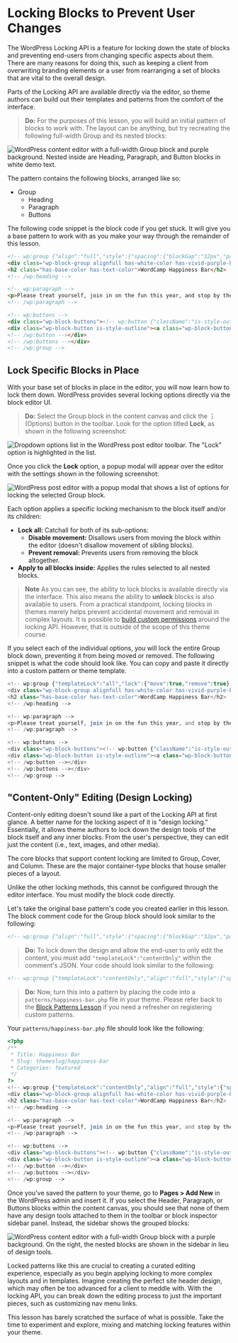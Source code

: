 # Locking Blocks to Prevent User Changes

The WordPress Locking API is a feature for locking down the state of blocks and preventing end-users from changing specific aspects about them.  There are many reasons for doing this, such as keeping a client from overwriting branding elements or a user from rearranging a set of blocks that are vital to the overall design.

Parts of the Locking API are available directly via the editor, so theme authors can build out their templates and patterns from the comfort of the interface.

> **Do:** For the purposes of this lesson, you will build an initial pattern of blocks to work with.  The layout can be anything, but try recreating the following full-width Group and its nested blocks:

![WordPress content editor with a full-width Group block and purple background. Nested inside are Heading, Paragraph, and Button blocks in white demo text.](https://learn.wordpress.org/files/2022/11/locking-base-pattern.png)

The pattern contains the following blocks, arranged like so:

- Group
	- Heading
	- Paragraph
	- Buttons

The following code snippet is the block code if you get stuck. It will give you a base pattern to work with as you make your way through the remainder of this lesson.

```html
<!-- wp:group {"align":"full","style":{"spacing":{"blockGap":"32px","padding":{"top":"128px","bottom":"128px"}}},"backgroundColor":"vivid-purple","textColor":"white","layout":{"type":"constrained"}} -->
<div class="wp-block-group alignfull has-white-color has-vivid-purple-background-color has-text-color has-background" style="padding-top:128px;padding-bottom:128px"><!-- wp:heading {"textColor":"base"} -->
<h2 class="has-base-color has-text-color">WordCamp Happiness Bar</h2>
<!-- /wp:heading -->

<!-- wp:paragraph -->
<p>Please treat yourself, join in on the fun this year, and stop by the happiness bar.</p>
<!-- /wp:paragraph -->

<!-- wp:buttons -->
<div class="wp-block-buttons"><!-- wp:button {"className":"is-style-outline"} -->
<div class="wp-block-button is-style-outline"><a class="wp-block-button__link wp-element-button">See Schedule</a></div>
<!-- /wp:button --></div>
<!-- /wp:buttons --></div>
<!-- /wp:group -->
```

## Lock Specific Blocks in Place

With your base set of blocks in place in the editor, you will now learn how to lock them down.  WordPress provides several locking options directly via the block editor UI.

> **Do:** Select the Group block in the content canvas and click the **⋮** (Options) button in the toolbar.  Look for the option titled **Lock**, as shown in the following screenshot:

![Dropdown options list in the WordPress post editor toolbar. The "Lock" option is highlighted in the list.](https://learn.wordpress.org/files/2022/11/locking-dropdown.png)

Once you click the **Lock** option, a popup modal will appear over the editor with the settings shown in the following screenshot:

![WordPress post editor with a popup modal that shows a list of options for locking the selected Group block.](https://learn.wordpress.org/files/2022/11/locking-popup.png)

Each option applies a specific locking mechanism to the block itself and/or its children:

- **Lock all:** Catchall for both of its sub-options:
	- **Disable movement:** Disallows users from moving the block within the editor (doesn't disallow movement of sibling blocks).
	- **Prevent removal:** Prevents users from removing the block altogether.
- **Apply to all blocks inside:** Applies the rules selected to all nested blocks.

> **Note** As you can see, the ability to lock blocks is available directly via the interface. This also means the ability to **unlock** blocks is also available to users.  From a practical standpoint, locking blocks in themes merely helps prevent accidental movement and removal in complex layouts.  It is possible to [build custom permissions](https://developer.wordpress.org/block-editor/how-to-guides/curating-the-editor-experience/#locking-apis) around the locking API.  However, that is outside of the scope of this theme course.

If you select each of the individual options, you will lock the entire Group block down, preventing it from being moved or removed.  The following snippet is what the code should look like.  You can copy and paste it directly into a custom pattern or theme template.

```php
<!-- wp:group {"templateLock":"all","lock":{"move":true,"remove":true},"align":"full","style":{"spacing":{"blockGap":"32px","padding":{"top":"128px","bottom":"128px"}}},"backgroundColor":"vivid-purple","textColor":"white","layout":{"type":"constrained"}} -->
<div class="wp-block-group alignfull has-white-color has-vivid-purple-background-color has-text-color has-background" style="padding-top:128px;padding-bottom:128px"><!-- wp:heading {"textColor":"base"} -->
<h2 class="has-base-color has-text-color">WordCamp Happiness Bar</h2>
<!-- /wp:heading -->

<!-- wp:paragraph -->
<p>Please treat yourself, join in on the fun this year, and stop by the happiness bar.</p>
<!-- /wp:paragraph -->

<!-- wp:buttons -->
<div class="wp-block-buttons"><!-- wp:button {"className":"is-style-outline"} -->
<div class="wp-block-button is-style-outline"><a class="wp-block-button__link wp-element-button">See Schedule</a></div>
<!-- /wp:button --></div>
<!-- /wp:buttons --></div>
<!-- /wp:group -->
```

## "Content-Only" Editing (Design Locking)

Content-only editing doesn't sound like a part of the Locking API at first glance.  A better name for the locking aspect of it is "design locking."  Essentially, it allows theme authors to lock down the design tools of the block itself and any inner blocks.  From the user's perspective, they can edit just the content (i.e., text, images, and other media).

The core blocks that support content locking are limited to Group, Cover, and Column.  These are the major container-type blocks that house smaller pieces of a layout.

Unlike the other locking methods, this cannot be configured through the editor interface.  You must modify the block code directly.

Let's take the original base pattern's code you created earlier in this lesson.  The block comment code for the Group block should look similar to the following:

```html
<!-- wp:group {"align":"full","style":{"spacing":{"blockGap":"32px","padding":{"top":"128px","bottom":"128px"}}},"backgroundColor":"vivid-purple","textColor":"white","layout":{"type":"constrained"}} -->
```

> **Do:** To lock down the design and allow the end-user to only edit the content, you must add `"templateLock":"contentOnly"` within the comment's JSON.  Your code should look similar to the following:

```html
<!-- wp:group {"templateLock":"contentOnly","align":"full","style":{"spacing":{"blockGap":"32px","padding":{"top":"128px","bottom":"128px"}}},"backgroundColor":"vivid-purple","textColor":"white","layout":{"type":"constrained"}} -->
```

> **Do:** Now, turn this into a pattern by placing the code into a `patterns/happiness-bar.php` file in your theme.  Please refer back to the [Block Patterns Lesson](/module-06/01-Creating-a-Block-Pattern.md) if you need a refresher on registering custom patterns.

Your `patterns/happiness-bar.php` file should look like the following:

```php
<?php
/**
 * Title: Happiness Bar
 * Slug: themeslug/happiness-bar
 * Categories: featured
 */
?>
<!-- wp:group {"templateLock":"contentOnly","align":"full","style":{"spacing":{"blockGap":"32px","padding":{"top":"128px","bottom":"128px"}}},"backgroundColor":"vivid-purple","textColor":"white","layout":{"type":"constrained"}} -->
<div class="wp-block-group alignfull has-white-color has-vivid-purple-background-color has-text-color has-background" style="padding-top:128px;padding-bottom:128px"><!-- wp:heading {"textColor":"base"} -->
<h2 class="has-base-color has-text-color">WordCamp Happiness Bar</h2>
<!-- /wp:heading -->

<!-- wp:paragraph -->
<p>Please treat yourself, join in on the fun this year, and stop by the happiness bar.</p>
<!-- /wp:paragraph -->

<!-- wp:buttons -->
<div class="wp-block-buttons"><!-- wp:button {"className":"is-style-outline"} -->
<div class="wp-block-button is-style-outline"><a class="wp-block-button__link wp-element-button">See Schedule</a></div>
<!-- /wp:button --></div>
<!-- /wp:buttons --></div>
<!-- /wp:group -->
```

Once you've saved the pattern to your theme, go to **Pages > Add New** in the WordPress admin and insert it.  If you select the Header, Paragraph, or Buttons blocks within the content canvas, you should see that none of them have any design tools attached to them in the toolbar or block inspector sidebar panel.  Instead, the sidebar shows the grouped blocks:

![WordPress content editor with a full-width Group block with a purple background. On the right, the nested blocks are shown in the sidebar in lieu of design tools.](https://learn.wordpress.org/files/2022/11/locking-content-only.png)

Locked patterns like this are crucial to creating a curated editing experience, especially as you begin applying locking to more complex layouts and in templates.  Imagine creating the perfect site header design, which may often be too advanced for a client to meddle with.  With the locking API, you can break down the editing process to just the important pieces, such as customizing nav menu links.

This lesson has barely scratched the surface of what is possible.  Take the time to experiment and explore, mixing and matching locking features within your theme.
